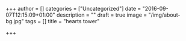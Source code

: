 +++
author = []
categories = ["Uncategorized"]
date = "2016-09-07T12:15:09+01:00"
description = ""
draft = true
image = "/img/about-bg.jpg"
tags = []
title = "hearts tower"

+++

